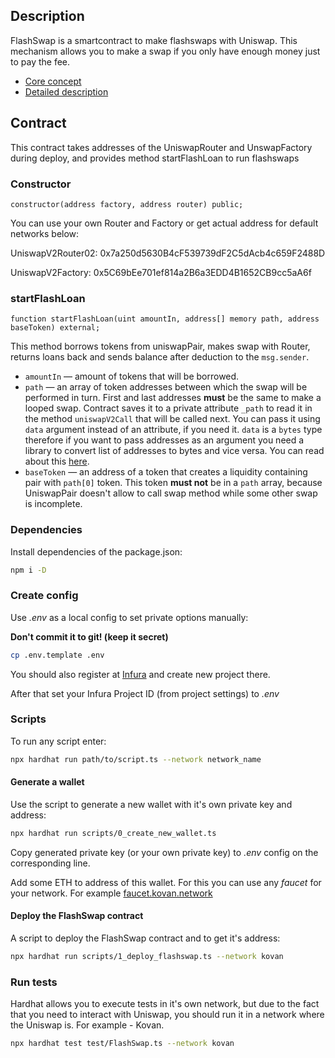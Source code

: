 ## Description

FlashSwap is a smartcontract to make flashswaps with Uniswap. This mechanism allows you to make a swap if you only have enough money just to pay the fee.

* [Core concept](https://uniswap.org/docs/v2/core-concepts/flash-swaps/)
* [Detailed description](https://uniswap.org/docs/v2/smart-contract-integration/using-flash-swaps/)

## Contract

This contract takes addresses of the UniswapRouter and UnswapFactory during deploy, and provides method startFlashLoan to run flashswaps

### Constructor

```solidity
constructor(address factory, address router) public;
```

You can use your own Router and Factory or get actual address for default networks below:

UniswapV2Router02: 0x7a250d5630B4cF539739dF2C5dAcb4c659F2488D

UniswapV2Factory: 0x5C69bEe701ef814a2B6a3EDD4B1652CB9cc5aA6f

### startFlashLoan

```solidity
function startFlashLoan(uint amountIn, address[] memory path, address baseToken) external;
```

This method borrows tokens from uniswapPair, makes swap with Router, returns loans back and sends balance after deduction to the `msg.sender`.

* `amountIn` — amount of tokens that will be borrowed.
* `path` — an array of token addresses between which the swap will be performed in turn. First and last addresses **must** be the same to make a looped swap. Contract saves it to a private attribute `_path` to read it in the method `uniswapV2Call` that will be called next.
You can pass it using `data` argument  instead of an attribute, if you need it. `data` is a `bytes` type therefore if you want to pass addresses as an argument you need a library to convert list of addresses to bytes and vice versa. You can read about this [here](https://ethereum.stackexchange.com/a/90801). 
* `baseToken` — an address of a token that creates a liquidity containing pair with `path[0]` token. This token **must not** be in a `path` array, because UniswapPair doesn't allow to call swap method while some other swap is incomplete.

### Dependencies

Install dependencies of the package.json:

```bash
npm i -D
```

### Create config

Use _.env_ as a local config to set private options manually:

**Don't commit it to git! (keep it secret)**

```bash
cp .env.template .env
```

You should also register at  [Infura](https://infura.io/) and create new project there. 

After that set your Infura Project ID (from project settings) to _.env_

### Scripts

To run any script enter:

```bash
npx hardhat run path/to/script.ts --network network_name
```

#### Generate a wallet

Use the script to generate a new wallet with it's own private key and address:

```bash
npx hardhat run scripts/0_create_new_wallet.ts
```

Copy generated private key (or your own private key) to _.env_ config on the corresponding line.

Add some ETH to address of this wallet. For this you can use any _faucet_ for your network. For example [faucet.kovan.network](https://faucet.kovan.network)

#### Deploy the FlashSwap contract

A script to deploy the FlashSwap contract and to get it's address:

```bash
npx hardhat run scripts/1_deploy_flashswap.ts --network kovan
```

### Run tests

Hardhat allows you to execute tests in it's own network, but due to the fact that you need to interact with Uniswap, you should run it in a network where the Uniswap is. For example - Kovan.

```bash
npx hardhat test test/FlashSwap.ts --network kovan
```
